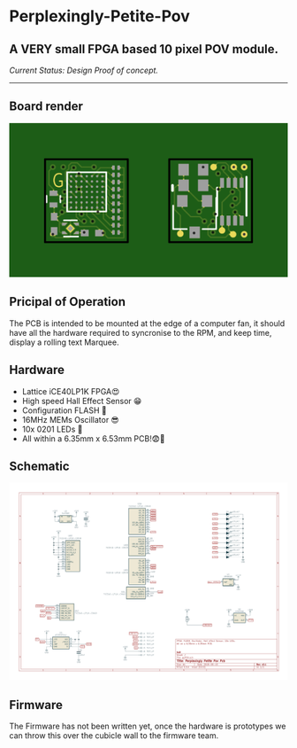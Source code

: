 # Perplexingly-Petite-Pov
A VERY small FPGA based 10 pixel POV module.
---

*Current Status: Design Proof of concept.*

---
## Board render
![alt-text](hw/plot/6.35_squared_001.png "PCB render")

## Pricipal of Operation

The PCB is intended to be mounted at the edge of a computer fan, it should have all the hardware required to syncronise to the RPM, and keep time, display a rolling text Marquee.


## Hardware
 - Lattice iCE40LP1K FPGA😍
 - High speed Hall Effect Sensor 😁
 - Configuration FLASH 🤩
 - 16MHz MEMs Oscillator 😎
 - 10x 0201 LEDs 🤪
 - All within a 6.35mm x 6.53mm PCB!😨🤯

## Schematic
![alt-text](hw/plot/ppPOV_sch.png "Sch")

## Firmware

The Firmware has not been written yet, once the hardware is prototypes we can throw this over the cubicle wall to the firmware team.